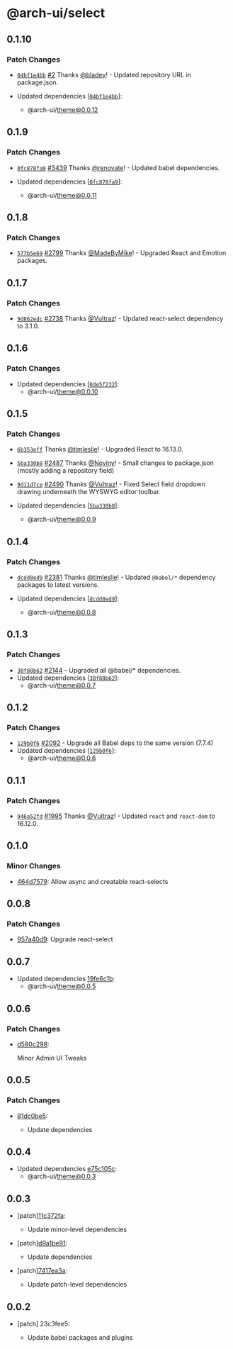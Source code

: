 # @arch-ui/select

## 0.1.10

### Patch Changes

- [`04bf1e4bb`](https://github.com/keystonejs/keystone-5/commit/04bf1e4bb0223f4e2e06664bbc9e95c51118eb84) [#2](https://github.com/keystonejs/keystone-5/pull/2) Thanks [@bladey](https://github.com/bladey)! - Updated repository URL in package.json.

- Updated dependencies [[`04bf1e4bb`](https://github.com/keystonejs/keystone-5/commit/04bf1e4bb0223f4e2e06664bbc9e95c51118eb84)]:
  - @arch-ui/theme@0.0.12

## 0.1.9

### Patch Changes

- [`0fc878fa9`](https://github.com/keystonejs/keystone-5/commit/0fc878fa918c3196196f943f195ffaa62fce504b) [#3439](https://github.com/keystonejs/keystone-5/pull/3439) Thanks [@renovate](https://github.com/apps/renovate)! - Updated babel dependencies.

- Updated dependencies [[`0fc878fa9`](https://github.com/keystonejs/keystone-5/commit/0fc878fa918c3196196f943f195ffaa62fce504b)]:
  - @arch-ui/theme@0.0.11

## 0.1.8

### Patch Changes

- [`577b5e69`](https://github.com/keystonejs/keystone-5/commit/577b5e69ac4f949d1be2a80d8f391cb0a4b1333a) [#2799](https://github.com/keystonejs/keystone-5/pull/2799) Thanks [@MadeByMike](https://github.com/MadeByMike)! - Upgraded React and Emotion packages.

## 0.1.7

### Patch Changes

- [`9d862edc`](https://github.com/keystonejs/keystone-5/commit/9d862edc506460d4a0456e48ec418b9042b582ad) [#2738](https://github.com/keystonejs/keystone-5/pull/2738) Thanks [@Vultraz](https://github.com/Vultraz)! - Updated react-select dependency to 3.1.0.

## 0.1.6

### Patch Changes

- Updated dependencies [[`0de5f232`](https://github.com/keystonejs/keystone-5/commit/0de5f2321ef8f9fe6dd247c3201372a4156e61e9)]:
  - @arch-ui/theme@0.0.10

## 0.1.5

### Patch Changes

- [`6b353eff`](https://github.com/keystonejs/keystone-5/commit/6b353effc8b617137a3978b2c845e01403889722) Thanks [@timleslie](https://github.com/timleslie)! - Upgraded React to 16.13.0.

* [`5ba330b8`](https://github.com/keystonejs/keystone-5/commit/5ba330b8b2609ea0033a636daf9a215a5a192c20) [#2487](https://github.com/keystonejs/keystone-5/pull/2487) Thanks [@Noviny](https://github.com/Noviny)! - Small changes to package.json (mostly adding a repository field)

- [`9d11d7ce`](https://github.com/keystonejs/keystone-5/commit/9d11d7cea6f31eeceb7326d86460a3f0e25ad01d) [#2490](https://github.com/keystonejs/keystone-5/pull/2490) Thanks [@Vultraz](https://github.com/Vultraz)! - Fixed Select field dropdown drawing underneath the WYSWYG editor toolbar.

- Updated dependencies [[`5ba330b8`](https://github.com/keystonejs/keystone-5/commit/5ba330b8b2609ea0033a636daf9a215a5a192c20)]:
  - @arch-ui/theme@0.0.9

## 0.1.4

### Patch Changes

- [`dcdd8ed9`](https://github.com/keystonejs/keystone-5/commit/dcdd8ed9142cf3328a7af80bc167ef93c7669b09) [#2381](https://github.com/keystonejs/keystone-5/pull/2381) Thanks [@timleslie](https://github.com/timleslie)! - Updated `@babel/*` dependency packages to latest versions.

- Updated dependencies [[`dcdd8ed9`](https://github.com/keystonejs/keystone-5/commit/dcdd8ed9142cf3328a7af80bc167ef93c7669b09)]:
  - @arch-ui/theme@0.0.8

## 0.1.3

### Patch Changes

- [`38f88b62`](https://github.com/keystonejs/keystone-5/commit/38f88b62d9592d91b56528d4d9c40e9399440c4a) [#2144](https://github.com/keystonejs/keystone-5/pull/2144) - Upgraded all @babel/\* dependencies.
- Updated dependencies [[`38f88b62`](https://github.com/keystonejs/keystone-5/commit/38f88b62d9592d91b56528d4d9c40e9399440c4a)]:
  - @arch-ui/theme@0.0.7

## 0.1.2

### Patch Changes

- [`129b0f6`](https://github.com/keystonejs/keystone-5/commit/129b0f61f34adb7482901d2da4ddb14ce1aedd62) [#2092](https://github.com/keystonejs/keystone-5/pull/2092) - Upgrade all Babel deps to the same version (7.7.4)
- Updated dependencies [[`129b0f6`](https://github.com/keystonejs/keystone-5/commit/129b0f61f34adb7482901d2da4ddb14ce1aedd62)]:
  - @arch-ui/theme@0.0.6

## 0.1.1

### Patch Changes

- [`946a52fd`](https://github.com/keystonejs/keystone-5/commit/946a52fd7057bb73f4ffd465ef51498172926866) [#1995](https://github.com/keystonejs/keystone-5/pull/1995) Thanks [@Vultraz](https://github.com/Vultraz)! - Updated `react` and `react-dom` to 16.12.0.

## 0.1.0

### Minor Changes

- [464d7579](https://github.com/keystonejs/keystone-5/commit/464d7579): Allow async and creatable react-selects

## 0.0.8

### Patch Changes

- [957a40d9](https://github.com/keystonejs/keystone-5/commit/957a40d9): Upgrade react-select

## 0.0.7

- Updated dependencies [19fe6c1b](https://github.com/keystonejs/keystone-5/commit/19fe6c1b):
  - @arch-ui/theme@0.0.5

## 0.0.6

### Patch Changes

- [d580c298](https://github.com/keystonejs/keystone-5/commit/d580c298):

  Minor Admin UI Tweaks

## 0.0.5

### Patch Changes

- [81dc0be5](https://github.com/keystonejs/keystone-5/commit/81dc0be5):

  - Update dependencies

## 0.0.4

- Updated dependencies [e75c105c](https://github.com/keystonejs/keystone-5/commit/e75c105c):
  - @arch-ui/theme@0.0.3

## 0.0.3

- [patch][11c372fa](https://github.com/keystonejs/keystone-5/commit/11c372fa):

  - Update minor-level dependencies

- [patch][d9a1be91](https://github.com/keystonejs/keystone-5/commit/d9a1be91):

  - Update dependencies

- [patch][7417ea3a](https://github.com/keystonejs/keystone-5/commit/7417ea3a):

  - Update patch-level dependencies

## 0.0.2

- [patch] 23c3fee5:

  - Update babel packages and plugins
